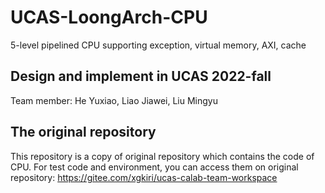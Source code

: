 # UCAS-LoongArch-CPU
5-level pipelined CPU supporting exception, virtual memory, AXI, cache
## Design and implement in UCAS 2022-fall
Team member: He Yuxiao, Liao Jiawei, Liu Mingyu
## The original repository
This repository is a copy of original repository which contains the code of CPU.
For test code and environment, you can access them on original repository:
https://gitee.com/xgkiri/ucas-calab-team-workspace
